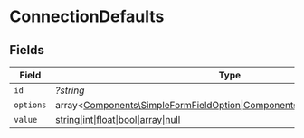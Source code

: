 # ConnectionDefaults


## Fields

| Field                                                                                                                 | Type                                                                                                                  | Required                                                                                                              | Description                                                                                                           | Example                                                                                                               |
| --------------------------------------------------------------------------------------------------------------------- | --------------------------------------------------------------------------------------------------------------------- | --------------------------------------------------------------------------------------------------------------------- | --------------------------------------------------------------------------------------------------------------------- | --------------------------------------------------------------------------------------------------------------------- |
| `id`                                                                                                                  | *?string*                                                                                                             | :heavy_minus_sign:                                                                                                    | N/A                                                                                                                   | ProductInterest                                                                                                       |
| `options`                                                                                                             | array<[Components\SimpleFormFieldOption\|Components\FormFieldOptionGroup](../../Models/Components/FormFieldOption.md)> | :heavy_minus_sign:                                                                                                    | N/A                                                                                                                   |                                                                                                                       |
| `value`                                                                                                               | [string\|int\|float\|bool\|array\|null](../../Models/Components/ConnectionValue.md)                                   | :heavy_minus_sign:                                                                                                    | N/A                                                                                                                   |                                                                                                                       |
